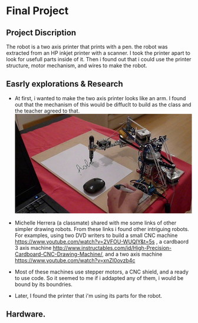 # Final Project

## Project Discription
  The robot is a two axis printer that prints with a pen. the robot was extracted from an HP inkjet printer with a scanner.
  I took the printer apart to look for usefull parts inside of it. Then i found out that i could use the printer structure, motor mechanism, 
  and wires to make the robot.
  
## Easrly explorations & Research
  * At first, i wanted to make the two axis printer looks like an arm. I found out that the mechanism of this would be diffuclt to build as the class and the teacher agreed to that.
![img_0868 copy](https://github.com/MamdouhKhogeer/ArduinoRobotics/blob/master/Final/Research/590a65fe4c65ab0ffe659f8c861ea95a%5B1%5D.jpg)

  * Michelle Herrera (a classmate) shared with me some links of other simpler drawing robots. From these links i found other intriguing robots. For examples, using two DVD writers to build a small CNC machine https://www.youtube.com/watch?v=2VFOU-WUQIY&t=5s , a cardbaord 3 axis machine http://www.instructables.com/id/High-Precision-Cardboard-CNC-Drawing-Machine/, and a two axis machine https://www.youtube.com/watch?v=xnZI0ovzb4c
  
  * Most of these machines use stepper motors, a CNC shield, and a ready to use code. So it seemed to me if i addapted any of them, i would be bound by its boundries.
  * Later, I found the printer that i'm using its parts for the robot.
  
## Hardware.
    
  
  

  
